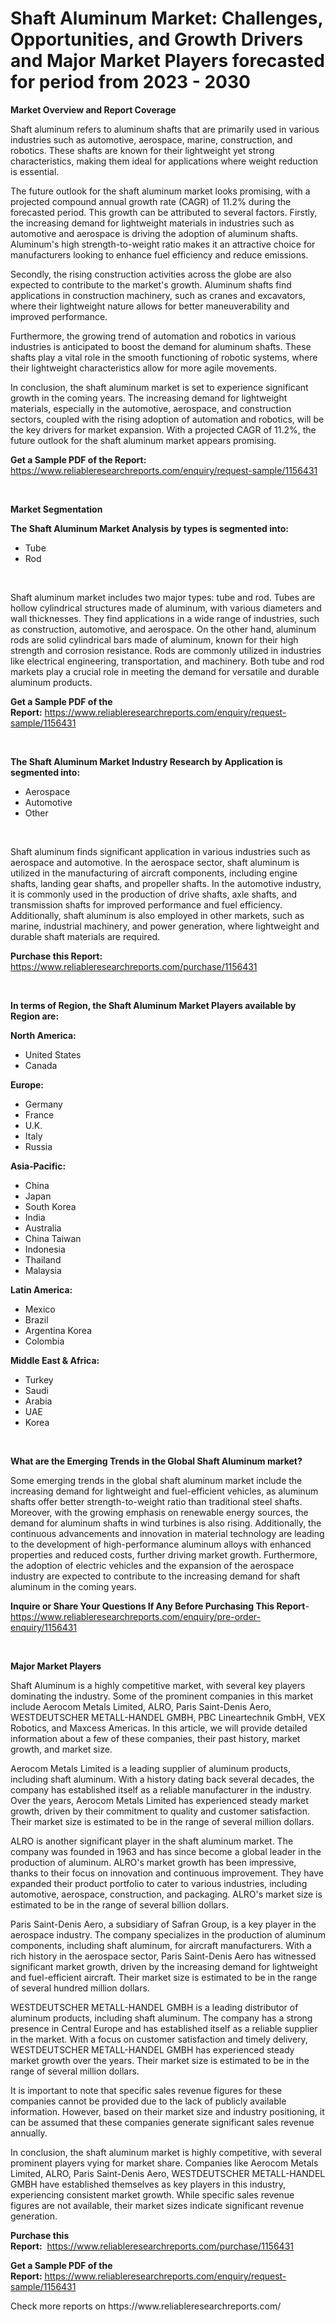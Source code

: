 <p><h1>Shaft Aluminum Market: Challenges, Opportunities, and Growth Drivers and Major Market Players forecasted for period from 2023 - 2030</h1></p><p><strong>Market Overview and Report Coverage</strong></p>
<p><p>Shaft aluminum refers to aluminum shafts that are primarily used in various industries such as automotive, aerospace, marine, construction, and robotics. These shafts are known for their lightweight yet strong characteristics, making them ideal for applications where weight reduction is essential.</p><p>The future outlook for the shaft aluminum market looks promising, with a projected compound annual growth rate (CAGR) of 11.2% during the forecasted period. This growth can be attributed to several factors. Firstly, the increasing demand for lightweight materials in industries such as automotive and aerospace is driving the adoption of aluminum shafts. Aluminum's high strength-to-weight ratio makes it an attractive choice for manufacturers looking to enhance fuel efficiency and reduce emissions.</p><p>Secondly, the rising construction activities across the globe are also expected to contribute to the market's growth. Aluminum shafts find applications in construction machinery, such as cranes and excavators, where their lightweight nature allows for better maneuverability and improved performance.</p><p>Furthermore, the growing trend of automation and robotics in various industries is anticipated to boost the demand for aluminum shafts. These shafts play a vital role in the smooth functioning of robotic systems, where their lightweight characteristics allow for more agile movements.</p><p>In conclusion, the shaft aluminum market is set to experience significant growth in the coming years. The increasing demand for lightweight materials, especially in the automotive, aerospace, and construction sectors, coupled with the rising adoption of automation and robotics, will be the key drivers for market expansion. With a projected CAGR of 11.2%, the future outlook for the shaft aluminum market appears promising.</p></p>
<p><strong>Get a Sample PDF of the Report:</strong> <a href="https://www.reliableresearchreports.com/enquiry/request-sample/1156431">https://www.reliableresearchreports.com/enquiry/request-sample/1156431</a></p>
<p>&nbsp;</p>
<p><strong>Market Segmentation</strong></p>
<p><strong>The Shaft Aluminum Market Analysis by types is segmented into:</strong></p>
<p><ul><li>Tube</li><li>Rod</li></ul></p>
<p>&nbsp;</p>
<p><p>Shaft aluminum market includes two major types: tube and rod. Tubes are hollow cylindrical structures made of aluminum, with various diameters and wall thicknesses. They find applications in a wide range of industries, such as construction, automotive, and aerospace. On the other hand, aluminum rods are solid cylindrical bars made of aluminum, known for their high strength and corrosion resistance. Rods are commonly utilized in industries like electrical engineering, transportation, and machinery. Both tube and rod markets play a crucial role in meeting the demand for versatile and durable aluminum products.</p></p>
<p><strong>Get a Sample PDF of the Report:</strong>&nbsp;<a href="https://www.reliableresearchreports.com/enquiry/request-sample/1156431">https://www.reliableresearchreports.com/enquiry/request-sample/1156431</a></p>
<p>&nbsp;</p>
<p><strong>The Shaft Aluminum Market Industry Research by Application is segmented into:</strong></p>
<p><ul><li>Aerospace</li><li>Automotive</li><li>Other</li></ul></p>
<p>&nbsp;</p>
<p><p>Shaft aluminum finds significant application in various industries such as aerospace and automotive. In the aerospace sector, shaft aluminum is utilized in the manufacturing of aircraft components, including engine shafts, landing gear shafts, and propeller shafts. In the automotive industry, it is commonly used in the production of drive shafts, axle shafts, and transmission shafts for improved performance and fuel efficiency. Additionally, shaft aluminum is also employed in other markets, such as marine, industrial machinery, and power generation, where lightweight and durable shaft materials are required.</p></p>
<p><strong>Purchase this Report:</strong>&nbsp; <a href="https://www.reliableresearchreports.com/purchase/1156431">https://www.reliableresearchreports.com/purchase/1156431</a></p>
<p>&nbsp;</p>
<p><strong>In terms of Region, the Shaft Aluminum Market Players available by Region are:</strong></p>
<p>
    <p> <strong> North America: </strong>
        <ul>
            <li>United States</li>
            <li>Canada</li>
        </ul>
        </p> 
    <p> <strong> Europe: </strong>
        <ul>
            <li>Germany</li>
            <li>France</li>
            <li>U.K.</li>
            <li>Italy</li>
            <li>Russia</li>
        </ul>
        </p> 
    <p> <strong> Asia-Pacific: </strong>
        <ul>
            <li>China</li>
            <li>Japan</li>
            <li>South Korea</li>
            <li>India</li>
            <li>Australia</li>
            <li>China Taiwan</li>
            <li>Indonesia</li>
            <li>Thailand</li>
            <li>Malaysia</li>
        </ul>
        </p> 
    <p> <strong> Latin America: </strong>
        <ul>
            <li>Mexico</li>
            <li>Brazil</li>
            <li>Argentina Korea</li>
            <li>Colombia</li>
        </ul>
        </p> 
    <p> <strong> Middle East & Africa: </strong>
        <ul>
            <li>Turkey</li>
            <li>Saudi</li>
            <li>Arabia</li>
            <li>UAE</li>
            <li>Korea</li>
        </ul>
    </p>
    </p>
<p>&nbsp;</p>
<p><strong>What are the Emerging Trends in the Global Shaft Aluminum market?</strong></p>
<p><p>Some emerging trends in the global shaft aluminum market include the increasing demand for lightweight and fuel-efficient vehicles, as aluminum shafts offer better strength-to-weight ratio than traditional steel shafts. Moreover, with the growing emphasis on renewable energy sources, the demand for aluminum shafts in wind turbines is also rising. Additionally, the continuous advancements and innovation in material technology are leading to the development of high-performance aluminum alloys with enhanced properties and reduced costs, further driving market growth. Furthermore, the adoption of electric vehicles and the expansion of the aerospace industry are expected to contribute to the increasing demand for shaft aluminum in the coming years.</p></p>
<p><strong>Inquire or Share Your Questions If Any Before Purchasing This Report</strong>- <a href="https://www.reliableresearchreports.com/enquiry/pre-order-enquiry/1156431">https://www.reliableresearchreports.com/enquiry/pre-order-enquiry/1156431</a></p>
<p>&nbsp;</p>
<p><strong>Major Market Players</strong></p>
<p><p>Shaft Aluminum is a highly competitive market, with several key players dominating the industry. Some of the prominent companies in this market include Aerocom Metals Limited, ALRO, Paris Saint-Denis Aero, WESTDEUTSCHER METALL-HANDEL GMBH, PBC Lineartechnik GmbH, VEX Robotics, and Maxcess Americas. In this article, we will provide detailed information about a few of these companies, their past history, market growth, and market size.</p><p>Aerocom Metals Limited is a leading supplier of aluminum products, including shaft aluminum. With a history dating back several decades, the company has established itself as a reliable manufacturer in the industry. Over the years, Aerocom Metals Limited has experienced steady market growth, driven by their commitment to quality and customer satisfaction. Their market size is estimated to be in the range of several million dollars.</p><p>ALRO is another significant player in the shaft aluminum market. The company was founded in 1963 and has since become a global leader in the production of aluminum. ALRO's market growth has been impressive, thanks to their focus on innovation and continuous improvement. They have expanded their product portfolio to cater to various industries, including automotive, aerospace, construction, and packaging. ALRO's market size is estimated to be in the range of several billion dollars.</p><p>Paris Saint-Denis Aero, a subsidiary of Safran Group, is a key player in the aerospace industry. The company specializes in the production of aluminum components, including shaft aluminum, for aircraft manufacturers. With a rich history in the aerospace sector, Paris Saint-Denis Aero has witnessed significant market growth, driven by the increasing demand for lightweight and fuel-efficient aircraft. Their market size is estimated to be in the range of several hundred million dollars.</p><p>WESTDEUTSCHER METALL-HANDEL GMBH is a leading distributor of aluminum products, including shaft aluminum. The company has a strong presence in Central Europe and has established itself as a reliable supplier in the market. With a focus on customer satisfaction and timely delivery, WESTDEUTSCHER METALL-HANDEL GMBH has experienced steady market growth over the years. Their market size is estimated to be in the range of several million dollars.</p><p>It is important to note that specific sales revenue figures for these companies cannot be provided due to the lack of publicly available information. However, based on their market size and industry positioning, it can be assumed that these companies generate significant sales revenue annually.</p><p>In conclusion, the shaft aluminum market is highly competitive, with several prominent players vying for market share. Companies like Aerocom Metals Limited, ALRO, Paris Saint-Denis Aero, WESTDEUTSCHER METALL-HANDEL GMBH have established themselves as key players in this industry, experiencing consistent market growth. While specific sales revenue figures are not available, their market sizes indicate significant revenue generation.</p></p>
<p><strong>Purchase this Report:</strong>&nbsp;&nbsp;<a href="https://www.reliableresearchreports.com/purchase/1156431">https://www.reliableresearchreports.com/purchase/1156431</a></p>
<p></p>
<p><strong>Get a Sample PDF of the Report:</strong>&nbsp;<a href="https://www.reliableresearchreports.com/enquiry/request-sample/1156431">https://www.reliableresearchreports.com/enquiry/request-sample/1156431</a></p>
<p>Check more reports on https://www.reliableresearchreports.com/</p>